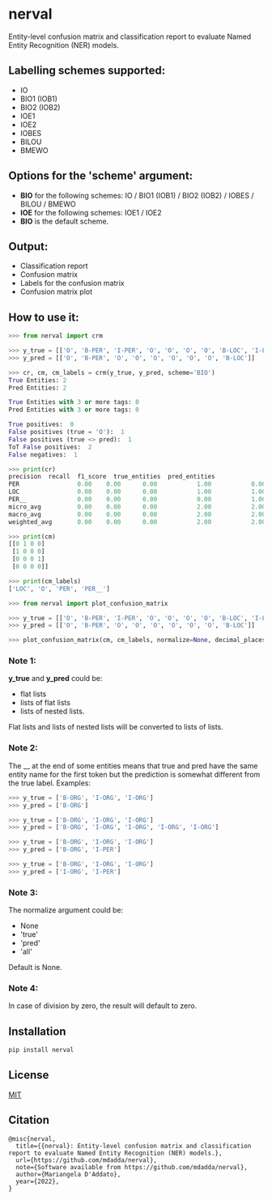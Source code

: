 # nerval
Entity-level confusion matrix and classification report to evaluate Named Entity Recognition (NER) models.


## Labelling schemes supported:
- IO
- BIO1 (IOB1)
- BIO2 (IOB2)
- IOE1
- IOE2
- IOBES
- BILOU
- BMEWO


## Options for the 'scheme' argument:
- **BIO** for the following schemes: IO / BIO1 (IOB1) / BIO2 (IOB2) / IOBES / BILOU / BMEWO
- **IOE** for the following schemes: IOE1 / IOE2
- **BIO** is the default scheme.


## Output:
- Classification report
- Confusion matrix
- Labels for the confusion matrix
- Confusion matrix plot


## How to use it:

```python
>>> from nerval import crm

>>> y_true = [['O', 'B-PER', 'I-PER', 'O', 'O', 'O', 'O', 'B-LOC', 'I-LOC']]
>>> y_pred = [['O', 'B-PER', 'O', 'O', 'O', 'O', 'O', 'O', 'B-LOC']]

>>> cr, cm, cm_labels = crm(y_true, y_pred, scheme='BIO')
True Entities: 2
Pred Entities: 2

True Entities with 3 or more tags: 0
Pred Entities with 3 or more tags: 0

True positives:  0
False positives (true = 'O'):  1
False positives (true <> pred):  1
ToT False positives:  2
False negatives:  1

>>> print(cr)
precision  recall  f1_score  true_entities  pred_entities
PER                0.00    0.00      0.00           1.00           0.00
LOC                0.00    0.00      0.00           1.00           1.00
PER__              0.00    0.00      0.00           0.00           1.00
micro_avg          0.00    0.00      0.00           2.00           2.00
macro_avg          0.00    0.00      0.00           2.00           2.00
weighted_avg       0.00    0.00      0.00           2.00           2.00

>>> print(cm)
[[0 1 0 0]
 [1 0 0 0]
 [0 0 0 1]
 [0 0 0 0]]

>>> print(cm_labels)
['LOC', 'O', 'PER', 'PER__']
```

```python
>>> from nerval import plot_confusion_matrix

>>> y_true = [['O', 'B-PER', 'I-PER', 'O', 'O', 'O', 'O', 'B-LOC', 'I-LOC']]
>>> y_pred = [['O', 'B-PER', 'O', 'O', 'O', 'O', 'O', 'O', 'B-LOC']]

>>> plot_confusion_matrix(cm, cm_labels, normalize=None, decimal_places=2, figsize=(15,15), SMALL_SIZE=8, MEDIUM_SIZE=12, BIGGER_SIZE=14, cmap='OrRd', xticks_rotation='vertical', title='Confusion Matrix')
```

### Note 1:
**y_true** and **y_pred** could be:
- flat lists
- lists of flat lists
- lists of nested lists.

Flat lists and lists of nested lists will be converted to lists of lists.


### Note 2:
The __ at the end of some entities means that true and pred have the same entity name for the first token but the prediction is somewhat different from the true label.
Examples:
```python
>>> y_true = ['B-ORG', 'I-ORG', 'I-ORG']
>>> y_pred = ['B-ORG']

>>> y_true = ['B-ORG', 'I-ORG', 'I-ORG']
>>> y_pred = ['B-ORG', 'I-ORG', 'I-ORG', 'I-ORG', 'I-ORG']

>>> y_true = ['B-ORG', 'I-ORG', 'I-ORG']
>>> y_pred = ['B-ORG', 'I-PER']

>>> y_true = ['B-ORG', 'I-ORG', 'I-ORG']
>>> y_pred = ['I-ORG', 'I-PER']
```

### Note 3:
The normalize argument could be:
- None
- 'true'
- 'pred'
- 'all'

Default is None.


### Note 4:
In case of division by zero, the result will default to zero.


## Installation
```bash
pip install nerval
```


## License
[MIT](https://github.com/mdadda/nerval/blob/main/LICENCE.txt)


## Citation
```text
@misc{nerval,
  title={{nerval}: Entity-level confusion matrix and classification report to evaluate Named Entity Recognition (NER) models.},
  url={https://github.com/mdadda/nerval},
  note={Software available from https://github.com/mdadda/nerval},
  author={Mariangela D'Addato},
  year={2022},
}
```
